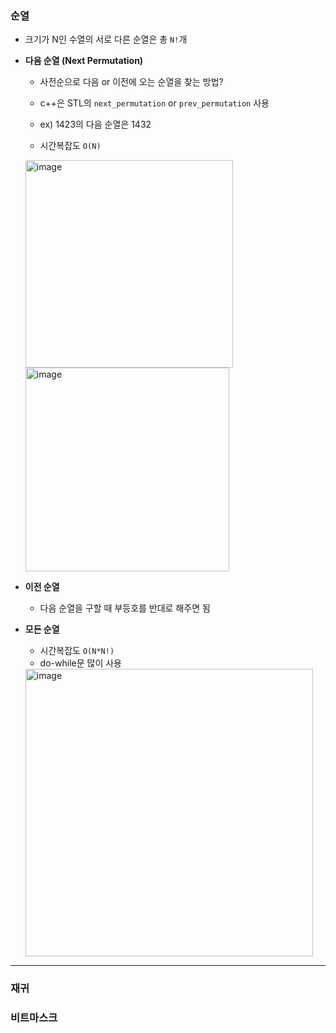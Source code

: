 ### 순열

- 크기가 N인 수열의 서로 다른 순열은 총 `N!`개

- **다음 순열 (Next Permutation)**
  - 사전순으로 다음 or 이전에 오는 순열을 찾는 방법?
  - c++은 STL의 `next_permutation` or `prev_permutation` 사용 
  - ex) 1423의 다음 순열은 1432

  - 시간복잡도 `O(N)`
  <img width="332" alt="image" src="https://user-images.githubusercontent.com/85485290/187842996-410806d9-a384-4793-82a0-07f2215a790b.png">

  <img width="326" alt="image" src="https://user-images.githubusercontent.com/85485290/187843540-eb15a503-e69b-4d12-b2c3-c344a717570b.png">


- **이전 순열**
  - 다음 순열을 구할 때 부등호를 반대로 해주면 됨

- **모든 순열**
 
  - 시간복잡도 `O(N*N!)`
  - do-while문 많이 사용
  <img width="460" alt="image" src="https://user-images.githubusercontent.com/85485290/187843896-a61861e7-aef4-42b2-90d6-56012768e7a6.png">

---

### 재귀

### 비트마스크
